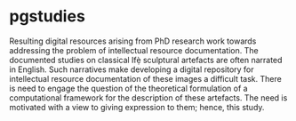 # pgstudies
Resulting digital resources arising from PhD research work towards addressing the problem of intellectual resource documentation. 
The documented studies on classical Ifẹ̀ sculptural artefacts are often narrated in English. 
Such narratives make developing a digital repository for intellectual resource documentation of these images a difficult task. 
There is need to engage the question of the theoretical formulation of a computational framework for the description of these artefacts.
The need is motivated with a view to giving expression to them; hence, this study.
